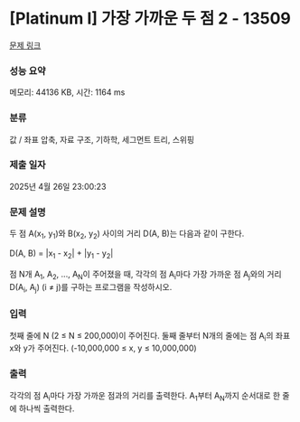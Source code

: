 # [Platinum I] 가장 가까운 두 점 2 - 13509 

[문제 링크](https://www.acmicpc.net/problem/13509) 

### 성능 요약

메모리: 44136 KB, 시간: 1164 ms

### 분류

값 / 좌표 압축, 자료 구조, 기하학, 세그먼트 트리, 스위핑

### 제출 일자

2025년 4월 26일 23:00:23

### 문제 설명

<p>두 점 A(x<sub>1</sub>, y<sub>1</sub>)와 B(x<sub>2</sub>, y<sub>2</sub>) 사이의 거리 D(A, B)는 다음과 같이 구한다.</p>

<p>D(A, B) = |x<sub>1</sub> - x<sub>2</sub>| + |y<sub>1</sub> - y<sub>2</sub>|</p>

<p>점 N개 A<sub>1</sub>, A<sub>2</sub>, ..., A<sub>N</sub>이 주어졌을 때, 각각의 점 A<sub>i</sub>마다 가장 가까운 점 A<sub>j</sub>와의 거리 D(A<sub>i</sub>, A<sub>j</sub>) (i ≠ j)를 구하는 프로그램을 작성하시오.</p>

### 입력 

 <p>첫째 줄에 N (2 ≤ N ≤ 200,000)이 주어진다. 둘째 줄부터 N개의 줄에는 점 A<sub>i</sub>의 좌표 x와 y가 주어진다. (-10,000,000 ≤ x, y ≤ 10,000,000)</p>

### 출력 

 <p>각각의 점 A<sub>i</sub>마다 가장 가까운 점과의 거리를 출력한다. A<sub>1</sub>부터 A<sub>N</sub>까지 순서대로 한 줄에 하나씩 출력한다.</p>

